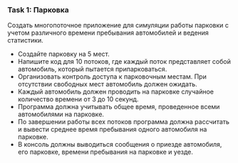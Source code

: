 ### Task 1: Парковка

Создать многопоточное приложение для симуляции работы парковки с учетом различного времени пребывания автомобилей и ведения статистики.

- Создайте парковку на 5 мест.
- Напишите код для 10 потоков, где каждый поток представляет собой автомобиль, который пытается припарковаться.
- Организовать контроль доступа к парковочным местам. При отсутствии свободных мест автомобиль должен ожидать.
- Каждый автомобиль должен проводить на парковке случайное количество времени от 3 до 10 секунд.
- Программа должна учитывать общее время, проведенное всеми автомобилями на парковке.
- По завершении работы всех потоков программа должна рассчитать и вывести среднее время пребывания одного автомобиля на парковке.
- В консоль должны выводиться сообщения о приезде автомобиля, его парковке, времени пребывания на парковке и уезде.


